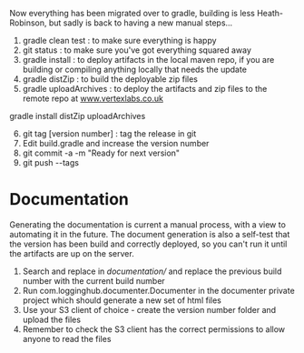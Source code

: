Now everything has been migrated over to gradle, building is less Heath-Robinson, but sadly is back to having a new manual steps...

1. gradle clean test     : to make sure everything is happy
2. git status            : to make sure you've got everything squared away
3. gradle install        : to deploy artifacts in the local maven repo, if you are building or compiling anything locally that needs the update
4. gradle distZip        : to build the deployable zip files
5. gradle uploadArchives : to deploy the artifacts and zip files to the remote repo at www.vertexlabs.co.uk

gradle install distZip uploadArchives

6. git tag [version number] : tag the release in git
7. Edit build.gradle and increase the version number
8. git commit -a -m "Ready for next version"
9. git push --tags



# Documentation

Generating the documentation is current a manual process, with a view to automating it in the future. The document generation is also a self-test that the version has been build and correctly deployed, so you can't run it until the artifacts are up on the server.

1. Search and replace in *documentation/* and replace the previous build number with the current build number
1. Run com.logginghub.documenter.Documenter in the documenter private project which should generate a new set of html files
1. Use your S3 client of choice - create the version number folder and upload the files
1. Remember to check the S3 client has the correct permissions to allow anyone to read the files